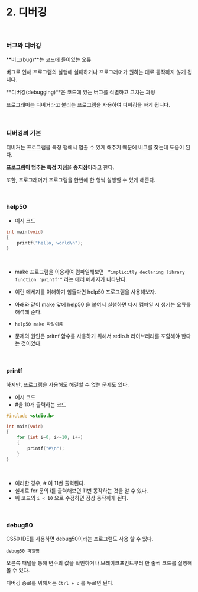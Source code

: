 # 2. 디버깅

<br/>

### 버그와 디버깅

**버그(bug)**는 코드에 들어있는 오류

버그로 인해 프로그램의 실행에 실패하거나 프로그래머가 원하는 대로 동작하지 않게 됩니다.

**디버깅(debugging)**은 코드에 있는 버그를 식별하고 고치는 과정

프로그래머는 디버거라고 불리는 프로그램을 사용하여 디버깅을 하게 됩니다.



<br/>

### 디버깅의 기본

디버거는 프로그램을 특정 행에서 멈출 수 있게 해주기 때문에 버그를 찾는데 도움이 된다.

**프로그램이 멈추는 특정 지점**을 **중지점**이라고 한다.

또한, 프로그래머가 프로그램을 한번에 한 행씩 실행할 수 있게 해준다.



<br/>

### help50

- 예시 코드

```c
int main(void)
{
    printf("hello, world\n");
}
```

<br/>

- make 프로그램을 이용하여 컴파일해보면 ` “implicitly declaring library function 'printf'”` 라는 에러 메세지가 나타난다.

- 이런 메세지를 이해하기 힘들다면 help50 프로그램을 사용해보자.

- 아래와 같이 make 앞에 help50 을 붙여서 실행하면 다시 컴파일 시 생기는 오류를 해석해 준다.

- ```
  help50 make 파일이름
  ```

- 문제의 원인은 pritnf 함수를 사용하기 위해서 stdio.h 라이브러리를 포함해야 한다는 것이었다.



<br/>

### printf

하지만, 프로그램을 사용해도 해결할 수 없는 문제도 있다.

- 예시 코드
- #을 10개 출력하는 코드

```c
#include <stdio.h>

int main(void)
{
    for (int i=0; i<=10; i++)
    {
        printf("#\n");
    }
}
```

<br/>

- 이러한 경우, # 이 11번 출력된다.
- 실제로 for 문의 i를 출력해보면 11번 동작하는 것을 알 수 있다.
- 위 코드의 `i < 10` 으로 수정하면 정상 동작하게 된다.



<br/>

### debug50

CS50 IDE를 사용하면 debug50이라는 프로그램도 사용 할 수 있다.

```
debug50 파일명
```

오른쪽 패널을 통해 변수의 값을 확인하거나 브레이크포인트부터 한 줄씩 코드를 실행해 볼 수 있다.

디버깅 종료를 위해서는 `Ctrl + c` 를 누르면 된다.



<br/><br/>
